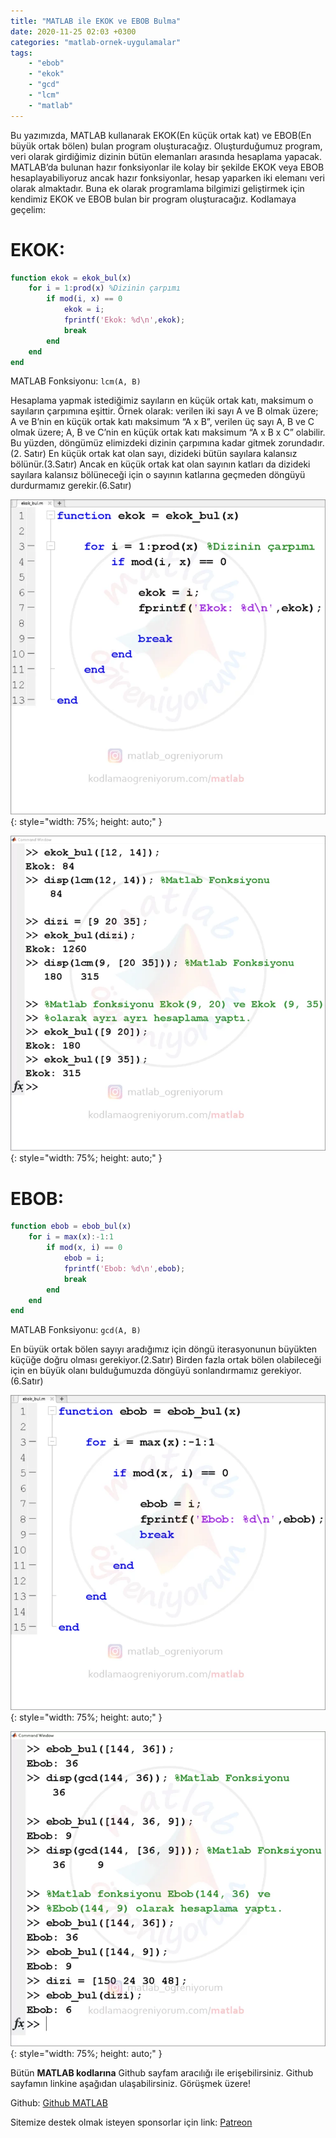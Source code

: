 ```yaml
---
title: "MATLAB ile EKOK ve EBOB Bulma"
date: 2020-11-25 02:03 +0300
categories: "matlab-ornek-uygulamalar"
tags:  
    - "ebob"
    - "ekok"
    - "gcd" 
    - "lcm"
    - "matlab"
---
```


Bu yazımızda, MATLAB kullanarak EKOK(En küçük ortak kat) ve EBOB(En büyük ortak bölen) bulan program oluşturacağız. Oluşturduğumuz program, veri olarak girdiğimiz dizinin bütün elemanları arasında hesaplama yapacak. MATLAB’da bulunan hazır fonksiyonlar ile kolay bir şekilde EKOK veya EBOB hesaplayabiliyoruz ancak hazır fonksiyonlar, hesap yaparken iki elemanı veri olarak almaktadır.  Buna ek olarak programlama bilgimizi geliştirmek için kendimiz EKOK ve EBOB bulan bir program oluşturacağız. Kodlamaya geçelim:

<h1>EKOK:</h1>

```matlab
function ekok = ekok_bul(x)
    for i = 1:prod(x) %Dizinin çarpımı
        if mod(i, x) == 0
            ekok = i;
            fprintf('Ekok: %d\n',ekok);
            break
        end
    end        
end
```

<span >MATLAB Fonksiyonu:</span> `lcm(A, B)`

Hesaplama yapmak istediğimiz sayıların en küçük ortak katı, maksimum o sayıların çarpımına eşittir. Örnek olarak: verilen iki sayı A ve B olmak üzere; A ve B’nin en küçük ortak katı maksimum “A x B”, verilen üç sayı A, B ve C olmak üzere; A, B ve C’nin en küçük ortak katı maksimum “A x B x C” olabilir. Bu yüzden, döngümüz elimizdeki dizinin çarpımına kadar gitmek zorundadır.(2. Satır) En küçük ortak kat olan sayı, dizideki bütün sayılara kalansız bölünür.(3.Satır) Ancak en küçük ortak kat olan sayının katları da dizideki sayılara kalansız bölüneceği için o sayının katlarına geçmeden döngüyü durdurmamız gerekir.(6.Satır)

![](/assets/img/matlab/matlab67.webp){: style="width: 75%; height: auto;" }

![](/assets/img/matlab/matlab68.webp){: style="width: 75%; height: auto;" }

<h1>EBOB:</h1>

```matlab
function ebob = ebob_bul(x)
    for i = max(x):-1:1
        if mod(x, i) == 0
            ebob = i;
            fprintf('Ebob: %d\n',ebob);
            break
        end
    end
end
```

<span >MATLAB Fonksiyonu:</span> `gcd(A, B)`

En büyük ortak bölen sayıyı aradığımız için döngü iterasyonunun büyükten küçüğe doğru olması gerekiyor.(2.Satır) Birden fazla ortak bölen olabileceği için en büyük olanı bulduğumuzda döngüyü sonlandırmamız gerekiyor.(6.Satır)

![](/assets/img/matlab/matlab69.webp){: style="width: 75%; height: auto;" }


![](/assets/img/matlab/matlab70.webp){: style="width: 75%; height: auto;" }

Bütün **MATLAB kodlarına** Github sayfam aracılığı ile erişebilirsiniz. Github sayfamın linkine aşağıdan ulaşabilirsiniz. Görüşmek üzere!

Github: [Github MATLAB](https://github.com/TunahanBilgic/kodlamaogreniyorum/tree/main/matlab)

Sitemize destek olmak isteyen sponsorlar için link: [Patreon](https://patreon.com/tunahanbilgic)